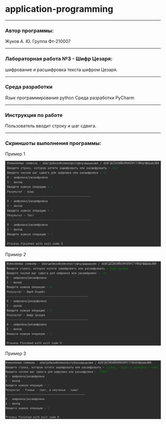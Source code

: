# application-programming
____
### Автор программы: 
Жуков А. Ю.
Группа Фт-210007
____
### Лабораторная работа №3 - Шифр Цезаря:
шифрование и расшифровка текста шифром Цезаря.
____
### Среда разработки
Язык программирования python
Среда разработки PyCharm
____
### Инструкция по работе
Пользователь вводит строку и шаг сдвига.
____
### Скриншоты выполнения программы:
Пример 1

![Пример 1](/lab_3/Screenshots_program_execution/1.png)

Пример 2

![Пример 2](/lab_3/Screenshots_program_execution/2.png)

Пример 3

![Пример 3](/lab_3/Screenshots_program_execution/3.png)